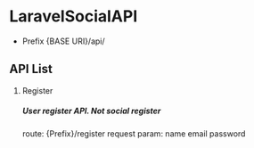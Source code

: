 # LaravelSocialAPI

- Prefix {BASE URI}/api/

## API List
1. Register
    ##### User register API. Not social register
    route: {Prefix}/register
    request param: 
      name
      email
      password